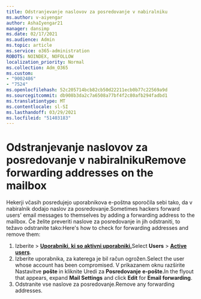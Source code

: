 ```yaml
---
title: Odstranjevanje naslovov za posredovanje v nabiralniku
ms.author: v-aiyengar
author: AshaIyengar21
manager: dansimp
ms.date: 02/17/2021
ms.audience: Admin
ms.topic: article
ms.service: o365-administration
ROBOTS: NOINDEX, NOFOLLOW
localization_priority: Normal
ms.collection: Adm_O365
ms.custom:
- "9002486"
- "7524"
ms.openlocfilehash: 52c205714bcb82cb50d22211ecb0b77c22569a9d
ms.sourcegitcommit: db908b3da2c7a6508a77bf4f2c80afb294fadbd1
ms.translationtype: MT
ms.contentlocale: sl-SI
ms.lasthandoff: 03/29/2021
ms.locfileid: "51403183"
---
```

# <a name="remove-forwarding-addresses-on-the-mailbox"></a><span data-ttu-id="cf169-102">Odstranjevanje naslovov za posredovanje v nabiralniku</span><span class="sxs-lookup"><span data-stu-id="cf169-102">Remove forwarding addresses on the mailbox</span></span>

<span data-ttu-id="cf169-103">Hekerji včasih posredujejo uporabnikova e-poštna sporočila sebi tako, da v nabiralnik dodajo naslov za posredovanje.</span><span class="sxs-lookup"><span data-stu-id="cf169-103">Sometimes hackers forward users' email messages to themselves by adding a forwarding address to the mailbox.</span></span> <span data-ttu-id="cf169-104">Če želite preveriti naslove za posredovanje in jih odstraniti, to težavo odstranite tako:</span><span class="sxs-lookup"><span data-stu-id="cf169-104">Here's how to check for forwarding addresses and remove them:</span></span>

1. <span data-ttu-id="cf169-105">Izberite   >  **[Uporabniki, ki so aktivni uporabniki.](https://go.microsoft.com/fwlink/p/?linkid=834822)**</span><span class="sxs-lookup"><span data-stu-id="cf169-105">Select **Users** > **[Active users](https://go.microsoft.com/fwlink/p/?linkid=834822)**.</span></span>
1. <span data-ttu-id="cf169-106">Izberite uporabnika, za katerega je bil račun ogrožen.</span><span class="sxs-lookup"><span data-stu-id="cf169-106">Select the user whose account has been compromised.</span></span> <span data-ttu-id="cf169-107">V prikazanem oknu razširite Nastavitve **pošte** in kliknite Uredi za **Posredovanje** **e-pošte.**</span><span class="sxs-lookup"><span data-stu-id="cf169-107">In the flyout that appears, expand **Mail Settings** and click **Edit** for **Email forwarding**.</span></span>
1. <span data-ttu-id="cf169-108">Odstranite vse naslove za posredovanje.</span><span class="sxs-lookup"><span data-stu-id="cf169-108">Remove any forwarding addresses.</span></span>
